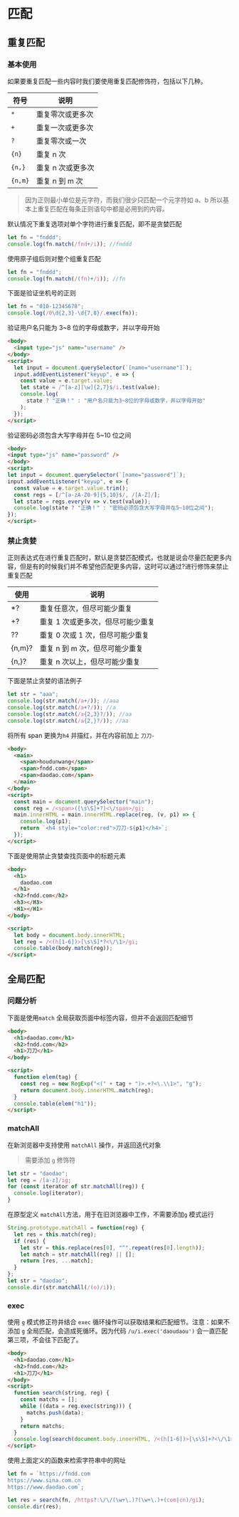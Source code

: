 # 匹配

## 重复匹配

### 基本使用

如果要重复匹配一些内容时我们要使用重复匹配修饰符，包括以下几种。

| 符号    | 说明              |
| ------- | ----------------- |
| `*`     | 重复零次或更多次  |
| `+`     | 重复一次或更多次  |
| `?`     | 重复零次或一次    |
| `{n}`   | 重复 n 次         |
| `{n,}`  | 重复 n 次或更多次 |
| `{n,m}` | 重复 n 到 m 次    |

> 因为正则最小单位是元字符，而我们很少只匹配一个元字符如 a、b 所以基本上重复匹配在每条正则语句中都是必用到的内容。

默认情况下重复选项对单个字符进行重复匹配，即不是贪婪匹配

```js
let fn = "fnddd";
console.log(fn.match(/fnd+/i)); //fnddd
```

使用原子组后则对整个组重复匹配

```js
let fn = "fnddd";
console.log(fn.match(/(fn)+/i)); //fn
```

下面是验证坐机号的正则

```js
let fn = "010-12345678";
console.log(/0\d{2,3}-\d{7,8}/.exec(fn));
```

验证用户名只能为 3~8 位的字母或数字，并以字母开始

```html
<body>
  <input type="js" name="username" />
</body>
<script>
  let input = document.querySelector(`[name="username"]`);
  input.addEventListener("keyup", e => {
    const value = e.target.value;
    let state = /^[a-z][\w]{2,7}$/i.test(value);
    console.log(
      state ? "正确！" : "用户名只能为3~8位的字母或数字，并以字母开始"
    );
  });
</script>
```

验证密码必须包含大写字母并在 5~10 位之间

```html
<body>
<input type="js" name="password" />
</body>
<script>
let input = document.querySelector(`[name="password"]`);
input.addEventListener("keyup", e => {
  const value = e.target.value.trim();
  const regs = [/^[a-zA-Z0-9]{5,10}$/, /[A-Z]/];
  let state = regs.every(v => v.test(value));
  console.log(state ? "正确！" : "密码必须包含大写字母并在5~10位之间");
});
</script>
```

### 禁止贪婪

正则表达式在进行重复匹配时，默认是贪婪匹配模式，也就是说会尽量匹配更多内容，但是有的时候我们并不希望他匹配更多内容，这时可以通过?进行修饰来禁止重复匹配

| 使用   | 说明                              |
| ------ | --------------------------------- |
| *?     | 重复任意次，但尽可能少重复        |
| +?     | 重复 1 次或更多次，但尽可能少重复 |
| ??     | 重复 0 次或 1 次，但尽可能少重复  |
| {n,m}? | 重复 n 到 m 次，但尽可能少重复    |
| {n,}?  | 重复 n 次以上，但尽可能少重复     |

下面是禁止贪婪的语法例子

```js
let str = "aaa";
console.log(str.match(/a+/)); //aaa
console.log(str.match(/a+?/)); //a
console.log(str.match(/a{2,3}?/)); //aa
console.log(str.match(/a{2,}?/)); //aa
```

将所有 span 更换为`h4` 并描红，并在内容前加上 `刀刀-`

```html
<body>
  <main>
    <span>houdunwang</span>
    <span>fndd.com</span>
    <span>daodao.com</span>
  </main>
</body>
<script>
  const main = document.querySelector("main");
  const reg = /<span>([\s\S]+?)<\/span>/gi;
  main.innerHTML = main.innerHTML.replace(reg, (v, p1) => {
    console.log(p1);
    return `<h4 style="color:red">刀刀-${p1}</h4>`;
  });
</script>
```

下面是使用禁止贪婪查找页面中的标题元素

```html
<body>
  <h1>
    daodao.com
  </h1>
  <h2>fndd.com</h2>
  <h3></H3>
  <H1></H1>
</body>

<script>
  let body = document.body.innerHTML;
  let reg = /<(h[1-6])>[\s\S]*?<\/\1>/gi;
  console.table(body.match(reg));
</script>
```

## 全局匹配

### 问题分析

下面是使用`match` 全局获取页面中标签内容，但并不会返回匹配细节

```html
<body>
  <h1>daodao.com</h1>
  <h2>fndd.com</h2>
  <h1>刀刀</h1>
</body>

<script>
  function elem(tag) {
    const reg = new RegExp("<(" + tag + ")>.+?<\.\\1>", "g");
    return document.body.innerHTML.match(reg);
  }
  console.table(elem("h1"));
</script>
```

### matchAll

在新浏览器中支持使用 `matchAll` 操作，并返回迭代对象

> 需要添加 `g` 修饰符

```js
let str = "daodao";
let reg = /[a-z]/ig;
for (const iterator of str.matchAll(reg)) {
  console.log(iterator);
}
```

在原型定义 `matchAll`方法，用于在旧浏览器中工作，不需要添加`g` 模式运行

```js
String.prototype.matchAll = function(reg) {
  let res = this.match(reg);
  if (res) {
    let str = this.replace(res[0], "^".repeat(res[0].length));
    let match = str.matchAll(reg) || [];
    return [res, ...match];
  }
};
let str = "daodao";
console.dir(str.matchAll(/(o)/i));
```

### exec

使用 `g` 模式修正符并结合 `exec` 循环操作可以获取结果和匹配细节。注意：如果不添加 `g` 全局匹配，会造成死循环。因为代码 `/u/i.exec('daoudaou')` 会一直匹配第三项，不会往下匹配了。

```html
<body>
  <h1>daodao.com</h1>
  <h2>fndd.com</h2>
  <h1>刀刀</h1>
</body>
<script>
  function search(string, reg) {
    const matchs = [];
    while ((data = reg.exec(string))) {
      matchs.push(data);
    }
    return matchs;
  }
  console.log(search(document.body.innerHTML, /<(h[1-6])>[\s\S]+?<\/\1>/gi));
</script>
```

使用上面定义的函数来检索字符串中的网址

```js
let fn = `https://fndd.com
https://www.sina.com.cn
https://www.daodao.com`;

let res = search(fn, /https?:\/\/(\w+\.)?(\w+\.)+(com|cn)/gi);
console.dir(res);
```
